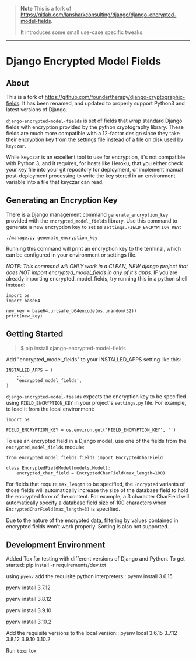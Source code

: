 
> **Note**
> This is a fork of https://gitlab.com/lansharkconsulting/django/django-encrypted-model-fields.
> 
> It introduces some small use-case specific tweaks.

 
---


# Django Encrypted Model Fields

## About

This is a fork of
<https://github.com/foundertherapy/django-cryptographic-fields>. It has
been renamed, and updated to properly support Python3 and latest
versions of Django.

`django-encrypted-model-fields` is set of fields that wrap standard
Django fields with encryption provided by the python cryptography
library. These fields are much more compatible with a 12-factor design
since they take their encryption key from the settings file instead of a
file on disk used by `keyczar`.

While keyczar is an excellent tool to use for encryption, it's not
compatible with Python 3, and it requires, for hosts like Heroku, that
you either check your key file into your git repository for deployment,
or implement manual post-deployment processing to write the key stored
in an environment variable into a file that keyczar can read.

## Generating an Encryption Key

There is a Django management command `generate_encryption_key` provided
with the `encrypted_model_fields` library. Use this command to generate
a new encryption key to set as `settings.FIELD_ENCRYPTION_KEY`:

    ./manage.py generate_encryption_key

Running this command will print an encryption key to the terminal, which
can be configured in your environment or settings file.

*NOTE: This command will ONLY work in a CLEAN, NEW django project that
does NOT import encrypted_model_fields in any of it's apps.* IF you are
already importing encrypted_model_fields, try running this in a python
shell instead:

    import os
    import base64

    new_key = base64.urlsafe_b64encode(os.urandom(32))
    print(new_key)

## Getting Started

> $ pip install django-encrypted-model-fields

Add "encrypted_model_fields" to your INSTALLED_APPS setting like this:

    INSTALLED_APPS = (
        ...
        'encrypted_model_fields',
    )

`django-encrypted-model-fields` expects the encryption key to be
specified using `FIELD_ENCRYPTION_KEY` in your project's `settings.py`
file. For example, to load it from the local environment:

    import os

    FIELD_ENCRYPTION_KEY = os.environ.get('FIELD_ENCRYPTION_KEY', '')

To use an encrypted field in a Django model, use one of the fields from
the `encrypted_model_fields` module:

    from encrypted_model_fields.fields import EncryptedCharField

    class EncryptedFieldModel(models.Model):
        encrypted_char_field = EncryptedCharField(max_length=100)

For fields that require `max_length` to be specified, the `Encrypted`
variants of those fields will automatically increase the size of the
database field to hold the encrypted form of the content. For example, a
3 character CharField will automatically specify a database field size
of 100 characters when `EncryptedCharField(max_length=3)` is specified.

Due to the nature of the encrypted data, filtering by values contained
in encrypted fields won't work properly. Sorting is also not supported.

## Development Environment

Added Tox for testing with different versions of Django and Python. To get started:
pip install -r requirements/dev.txt

using `pyenv` add the requisite python interpreters::
pyenv install 3.6.15

pyenv install 3.7.12

pyenv install 3.8.12

pyenv install 3.9.10

pyenv install 3.10.2

Add the requisite versions to the local version::
pyenv local 3.6.15 3.7.12 3.8.12 3.9.10 3.10.2

Run `tox`::
tox
